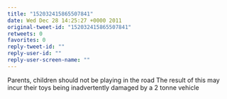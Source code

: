 ```yaml
---
title: "152032415865507841"
date: Wed Dec 28 14:25:27 +0000 2011
original-tweet-id: "152032415865507841"
retweets: 0
favorites: 0
reply-tweet-id: ""
reply-user-id: ""
reply-user-screen-name: ""
---
```

Parents, children should not be playing in the road The result of this may incur their toys being inadvertently damaged by a 2 tonne vehicle
